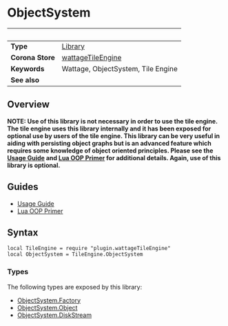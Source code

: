 # ObjectSystem

|                      | &nbsp;
| -------------------- | ---------------------------------------------------------------
| __Type__             | [Library](http://docs.coronalabs.com/api/type/Library.html)
| __Corona Store__     | [wattageTileEngine](http://store.coronalabs.com/plugin/wattageTileEngine)
| __Keywords__         | Wattage, ObjectSystem, Tile Engine
| __See also__         |

## Overview

**NOTE: Use of this library is not necessary in order to use the tile
engine.  The tile engine uses this library internally and it has been
exposed for optional use by users of the tile engine.  This library
can be very useful in aiding with persisting object graphs but is an
advanced feature which requires some knowledge of object oriented
principles.  Please see the [Usage Guide](usageGuide.markdown)
and [Lua OOP Primer](luaOopPrimer.markdown) for
additional details.  Again, use of this library is optional.**

## Guides

* [Usage Guide](usageGuide.markdown)
* [Lua OOP Primer](luaOopPrimer.markdown)

## Syntax

	local TileEngine = require "plugin.wattageTileEngine"
	local ObjectSystem = TileEngine.ObjectSystem

### Types

The following types are exposed by this library:

* [ObjectSystem.Factory](factory/type_factory.markdown)
* [ObjectSystem.Object](object/type_object.markdown)
* [ObjectSystem.DiskStream](diskStream/type_diskStream.markdown)
